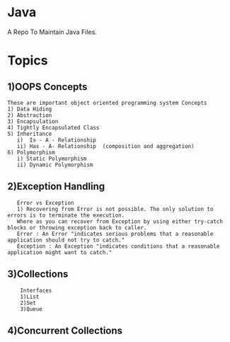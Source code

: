 # Java
A Repo To Maintain Java Files.



# Topics
 ## 1)OOPS Concepts
    These are important object oriented programming system Concepts
    1) Data Hiding
    2) Abstraction
    3) Encapsulation
    4) Tightly Encapsulated Class
    5) Inheritance
       i)  Is - A - Relationship
       ii) Has - A- Relationship  (composition and aggregation)
    6) Polymorphism
       i) Static Polymorphism
       ii) Dynamic Polymorphism 
 ## 2)Exception Handling 
       Error vs Exception
       1) Recovering from Error is not possible. The only solution to errors is to terminate the execution. 
       Where as you can recover from Exception by using either try-catch blocks or throwing exception back to caller.
       Error : An Error "indicates serious problems that a reasonable application should not try to catch."
       Exception : An Exception "indicates conditions that a reasonable application might want to catch."
           

 ## 3)Collections  
        Interfaces 
        1)List
        2)Set
        3)Queue
       
 ## 4)Concurrent Collections
    
